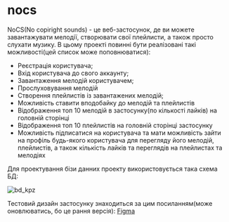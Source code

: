 # nocs
NoCS(No copiright sounds) - це веб-застосунок, де ви можете завантажувати мелодії, створювати свої плейлисти, а також просто слухати музику.
В цьому проекті повинні бути реалізовані такі можливості(цей список може поповнюватися): 
<ul>
<li>Реєстрація користувача;</li>
<li>Вхід користувача до свого аккаунту;</li>
<li>Завантаження мелодій користувачем;</li>
<li>Прослуховування мелодій</li>
<li>Створення плейлистів із завантажених мелодій;</li>
<li>Можливість ставити вподобайку до мелодій та плейлистів</li>
<li>Відображення топ 10 мелодій в застосунку(по кількості лайків) на головній сторінці</li>
<li>Відображення топ 10 плейлистів на головній сторінці застосунку</li>
<li>Можливість підписатися на користувача та мати можливість зайти на профіль будь-якого користувача для перегляду його мелодій, плейлистів, а також кількість лайків та переглядів на плейлистах та мелодіях</li>
</ul>
Для проектування бізи данних проекту використовується така схема БД:


![bd_kpz](https://user-images.githubusercontent.com/41154775/193858626-7c3edb2f-a3bc-48d5-88ee-62957c297798.png)


Тестовий дизайн застосунку знаходиться за цим посиланням(може оновлюватись, бо це рання версія): 
<a href="https://www.figma.com/file/KBbzBH6PS0OPTGMLioENCu/NoCS?node-id=0%3A1">Figma</a>
